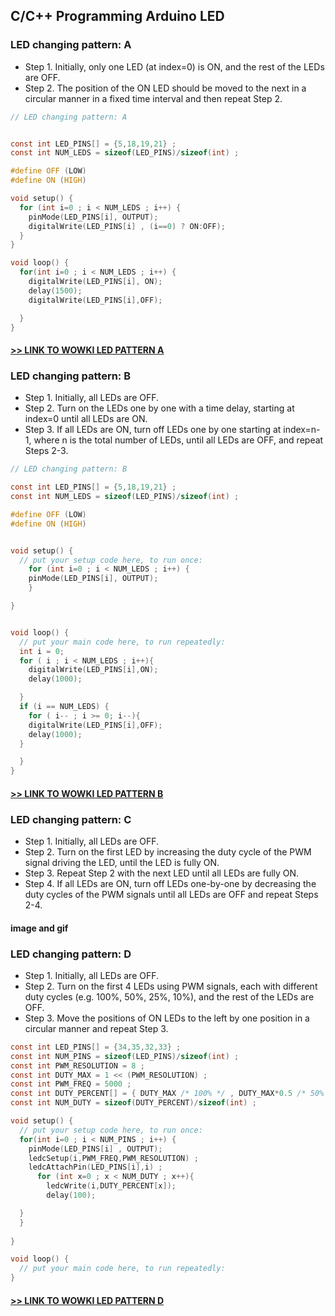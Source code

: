 ## C/C++ Programming Arduino LED

### LED changing pattern: A

- Step 1. Initially, only one LED (at index=0) is ON, and the rest of the LEDs are OFF.
- Step 2. The position of the ON LED should be moved to the next in a circular manner in a fixed time interval and then repeat Step 2.

```c
// LED changing pattern: A


const int LED_PINS[] = {5,18,19,21} ;
const int NUM_LEDS = sizeof(LED_PINS)/sizeof(int) ; 

#define OFF (LOW) 
#define ON (HIGH)

void setup() { 
  for (int i=0 ; i < NUM_LEDS ; i++) {
    pinMode(LED_PINS[i], OUTPUT);
    digitalWrite(LED_PINS[i] , (i==0) ? ON:OFF);
  }
}

void loop() {
  for(int i=0 ; i < NUM_LEDS ; i++) {
    digitalWrite(LED_PINS[i], ON);
    delay(1500);
    digitalWrite(LED_PINS[i],OFF);

  }
}
```

#### [>> LINK TO WOWKI LED PATTERN A ](https://wokwi.com/projects/342306307751019090)

### LED changing pattern: B

- Step 1. Initially, all LEDs are OFF.
- Step 2. Turn on the LEDs one by one with a time delay, starting at index=0 until all LEDs are ON.
- Step 3. If all LEDs are ON, turn off LEDs one by one starting at index=n-1,  where n is the total number of LEDs, until all LEDs are OFF, and repeat Steps 2-3.

```c
// LED changing pattern: B

const int LED_PINS[] = {5,18,19,21} ;
const int NUM_LEDS = sizeof(LED_PINS)/sizeof(int) ; 

#define OFF (LOW) 
#define ON (HIGH)


void setup() {
  // put your setup code here, to run once:
    for (int i=0 ; i < NUM_LEDS ; i++) {
    pinMode(LED_PINS[i], OUTPUT);
    }

}


void loop() {
  // put your main code here, to run repeatedly:
  int i = 0;
  for ( i ; i < NUM_LEDS ; i++){
    digitalWrite(LED_PINS[i],ON);
    delay(1000);

  }
  if (i == NUM_LEDS) {
    for ( i-- ; i >= 0; i--){
    digitalWrite(LED_PINS[i],OFF);
    delay(1000);
  }

  }
}
```

#### [>> LINK TO WOWKI LED PATTERN B ](https://wokwi.com/projects/342306546684789330)

### LED changing pattern: C

- Step 1. Initially, all LEDs are OFF.
- Step 2. Turn on the first LED by increasing the duty cycle of the PWM signal driving the LED, until the LED is fully ON.
- Step 3. Repeat Step 2 with the next LED until all LEDs are fully ON.
- Step 4. If all LEDs are ON, turn off LEDs one-by-one by decreasing the duty cycles of the PWM signals until all LEDs are OFF and repeat Steps 2-4.

#### image and gif

### LED changing pattern: D

- Step 1. Initially, all LEDs are OFF.
- Step 2. Turn on the first 4 LEDs using PWM signals, each with different duty cycles (e.g. 100%, 50%, 25%, 10%), and the rest of the LEDs are OFF.
- Step 3. Move the positions of ON LEDs to the left by one position in a circular manner and repeat Step 3.

```c
const int LED_PINS[] = {34,35,32,33} ;
const int NUM_PINS = sizeof(LED_PINS)/sizeof(int) ;
const int PWM_RESOLUTION = 8 ;
const int DUTY_MAX = 1 << (PWM_RESOLUTION) ;
const int PWM_FREQ = 5000 ;
const int DUTY_PERCENT[] = { DUTY_MAX /* 100% */ , DUTY_MAX*0.5 /* 50% */ , DUTY_MAX*0.25 /* 25% */, DUTY_MAX*0.1 /* 10% */ } ;
const int NUM_DUTY = sizeof(DUTY_PERCENT)/sizeof(int) ;

void setup() {
  // put your setup code here, to run once:
  for(int i=0 ; i < NUM_PINS ; i++) {
    pinMode(LED_PINS[i] , OUTPUT);
    ledcSetup(i,PWM_FREQ,PWM_RESOLUTION) ;
    ledcAttachPin(LED_PINS[i],i) ;
      for (int x=0 ; x < NUM_DUTY ; x++){
        ledcWrite(i,DUTY_PERCENT[x]);
        delay(100);

  }
  }
  
}

void loop() {
  // put your main code here, to run repeatedly:
}

```

#### [>> LINK TO WOWKI LED PATTERN D ](https://wokwi.com/projects/342313318328828498)





